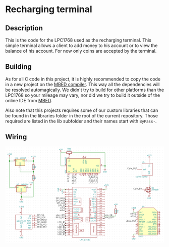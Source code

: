 # Recharging terminal

## Description
This is the code for the LPC1768 used as the recharging terminal. This simple terminal allows a client to add money to his account or to view the balance of his account. For now only coins are accepted by the terminal.

## Building
As for all C code in this project, it is highly recommended to copy the code in a new project on the [MBED compiler](https://os.mbed.com/compiler/). This way all the dependencies will be resolved automagically. We didn't try to build for other platforms than the LPC1768 so your mileage may vary, nor did we try to build it outside of the online IDE from [MBED](https://www.mbed.com/en/).

Also note that this projects requires some of our custom libraries that can be found in the libraries folder in the root of the current repository. Those required are listed in the lib subfolder and their names start with `ByPass-`.

## Wiring
![wiring](wiring.png)
